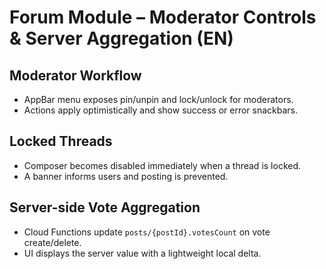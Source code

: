 # Forum Module – Moderator Controls & Server Aggregation (EN)

## Moderator Workflow
- AppBar menu exposes pin/unpin and lock/unlock for moderators.
- Actions apply optimistically and show success or error snackbars.

## Locked Threads
- Composer becomes disabled immediately when a thread is locked.
- A banner informs users and posting is prevented.

## Server-side Vote Aggregation
- Cloud Functions update `posts/{postId}.votesCount` on vote create/delete.
- UI displays the server value with a lightweight local delta.

